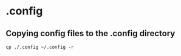 # .config


## Copying config files to the .config directory
```{bash}
cp ./.config ~/.config -r
```
